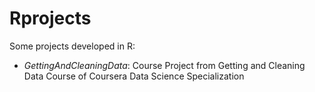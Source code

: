 # Rprojects
Some projects developed in R:
- *GettingAndCleaningData*: Course Project from Getting and Cleaning Data Course of Coursera Data Science Specialization
